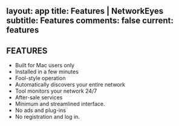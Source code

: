 layout: app
title: Features | NetworkEyes
subtitle: Features
comments: false
current: features
---

## FEATURES
- Built for Mac users only
- Installed in a few minutes
- Fool-style operation
- Automatically discovers your entire network
- Tool monitors your network 24/7
- After-sale services
- Minimum and streamlined interface.
- No ads and plug-ins
- No registration and log in. 

 


